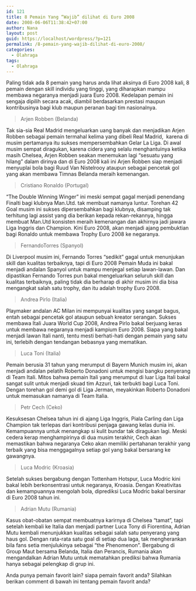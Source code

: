 ```yaml
---
id: 121
title: 8 Pemain Yang “Wajib” dilihat di Euro 2008
date: 2008-06-06T11:38:42+07:00
author: Nana
layout: post
guid: https://localhost/wordpress/?p=121
permalink: /8-pemain-yang-wajib-dilihat-di-euro-2008/
categories:
  - Olahraga
tags:
  - Olahraga
---
```

Paling tidak ada 8 pemain yang harus anda lihat aksinya di Euro 2008 kali, 8 pemain dengan skill individu yang tinggi, yang diharapkan mampu membawa negaranya menjadi juara Euro 2008. Kedelapan pemain ini sengaja dipilih secara acak, diambil berdasarkan prestasi maupun kontribusinya bagi klub maupun peranan bagi tim nasionalnya.

> Arjen Robben (Belanda)

Tak sia-sia Real Madrid mengeluarkan uang banyak dan menjadikan Arjen Robben sebagai pemain termahal kelima yang dibeli Real Madrid,  karena di musim pertamanya itu sukses mempersembahkan Gelar La Liga. Di awal musim sempat diragukan, karena cidera yang selalu menghantuinya ketika masih Chelsea, Arjen Robben seakan menemukan lagi “sesuatu yang hilang” dalam dirinya dan di Euro 2008 kali ini Arjen Robben siap menjadi menyuplai bola bagi Ruud Van Nistelrooy ataupun sebagai pencetak gol yang akan membawa Timnas Belanda meraih kemenangan.

> Cristiano Ronaldo (Portugal)

“The Double Winning Winger” ini meski sempat gagal menjadi penendang Finalti bagi klubnya Man.Utd. tak membuat namanya luntur. Torehan 42 Goal musim ini sukses dipersembahkan bagi klubnya, disamping tak terhitung lagi assist yang dia berikan kepada rekan-rekannya, hingga membuat Man.Utd konsisten meraih kemenangan dan akhirnya jadi jawara Liga Inggris dan Champion. Kini Euro 2008, akan menjadi ajang pembuktian bagi Ronaldo untuk membawa Trophy Euro 2008 ke negaranya.

> FernandoTorres (Spanyol)

Di Liverpool musim ini, Fernando Torres “sedikit” gagal untuk menunjukan skill dan kualitas terbaiknya, tapi di Euro 2008 Pemain Muda ini bakal menjadi andalan Spanyol untuk mampu menjegal setiap lawan-lawan. Dan dipastikan Fernando Torres pun bakal mengeluarkan seluruh skill dan kualitas terbaiknya, paling tidak dia berharap di akhir musim ini dia bisa mengangkat salah satu trophy, dan itu adalah trophy Euro 2008.

> Andrea Pirlo (Italia)

Playmaker andalan AC Milan ini mempunyai kualitas yang sangat bagus, entah sebagai pencetak gol ataupun sebuah kreator serangan. Sukses membawa Itali Juara World Cup 2008, Andrea Pirlo bakal berjuang keras untuk membawa negaranya menjadi kampium Euro 2008. Siapa yang bakal menjadi lawan Itali nanti, tentu mesti berhati-hati dengan pemain yang satu ini, terlebih dengan tendangan bebasnya yang mematikan.

> Luca Toni (Italia)

Pemain berusia 31 tahun yang merumput di Bayern Munich musim ini, akan menjadi andalan pelatih Roberto Donadoni untuk mengisi bangku penyerang di Team Itali. Mitos bahwa pemain Itali yang merumput di luar Liga Itali bakal sangat sulit untuk menjadi skuad tim Azzuri, tak terbukti bagi Luca Toni. Dengan torehan gol demi gol di Liga Jerman, meyakinkan Roberto Donadoni untuk memasukan namanya di Team Italia.

> Petr Cech (Ceko)

Kesuksesan Chelsea tahun ini di ajang Liga Inggris, Piala Carling dan Liga Champion tak terlepas dari kontribusi penjaga gawang kelas dunia ini. Kemampuannya untuk menangkap si kulit bundar tak diragukan lagi. Meski cedera kerap menghampirinya di dua musim terakhir, Cech akan memastikan bahwa negaranya Ceko akan memiliki pertahanan terakhir yang terbaik yang bisa menggagalnya setiap gol yang bakal bersarang ke gawangnya.

>Luca Modric (Kroasia)

Setelah sukses bergabung dengan Tottenham Hotspur, Luca Modric kini bakal lebih berkonsentrasi untuk negaranya, Kroasia. Dengan Kreativitas dan kemampuannya mengolah bola, diprediksi Luca Modric bakal bersinar di Euro 2008 tahun ini.

>Adrian Mutu (Rumania)

Kasus obat-obatan sempat membuatnya karirnya di Chelsea “tamat”, tapi setelah kembali ke Italia dan menjadi partner Luca Tony di Fiorentina, Adrian Mutu kembali menunjukkan kualitas sebagai salah satu penyerang yang haus gol. Dengan rata-rata satu goal di setiap dua laga, tak mengherankan bila fans setia menjulukinya sebagai “the Phenomenon”. Bergabung di Group Maut bersama Belanda, Italia dan Perancis, Rumania akan mengandalkan Adrian Mutu untuk mematahkan prediksi bahwa Rumania hanya sebagai pelengkap di grup ini.

Anda punya pemain favorit lain? siapa pemain favorit anda? Silahkan berikan comment di bawah ini tentang pemain favorit anda?